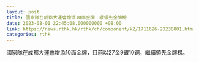 ```yaml
---
layout: post
title: 國家隊在成都大運會增添10面金牌　續領先金牌榜
date: 2023-08-01 22:45:08.000000000 +08:00
link: https://news.rthk.hk/rthk/ch/component/k2/1711626-20230801.htm
categories: rthk
---
```


國家隊在成都大運會增添10面金牌，目前以27金9銀10銅，繼續領先金牌榜。
